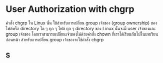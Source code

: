 # User Authorization with chgrp

คำสั่ง chgrp ใน Linux นั้น ใช้สำหรับการเปลี่ยน group เจ้าของ (group ownership) ของไฟล์หรือ directory ใด ๆ ทุก ๆ ไฟล์ ทุก ๆ directory ของ Linux นั้นจะมี user เจ้าของและ group เจ้าของ โดยเราสามารถเปลี่ยนเจ้าของได้ด้วยคำสั่ง chown ที่เราได้เรียนกันไปในบทเรียนก่อนหน้า สำหรับการเปลี่ยน group เจ้าของจะใช้คำสั่ง chgrp 
## S